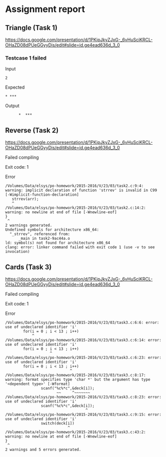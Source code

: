 # Assignment report
## Triangle (Task 1)
https://docs.google.com/presentation/d/1PKipJkyZJxG-_6vHuSciKRCL-OHaZD08dPUeGGyyDis/edit#slide=id.ge4ead636d_3_0

### Testcase 1 failed
Input
```
2
```


Expected
```
* ***
```


Output
```
      *  *** 
```

## Reverse (Task 2)
https://docs.google.com/presentation/d/1PKipJkyZJxG-_6vHuSciKRCL-OHaZD08dPUeGGyyDis/edit#slide=id.ge4ead636d_3_0

Failed compiling

Exit code: 1

Error
```
/Volumes/Data/elsys/po-homework/2015-2016/V/23/03/task2.c:9:4: warning: implicit declaration of function 'strrev' is invalid in C99 [-Wimplicit-function-declaration]
   strrev(arr);
   ^
/Volumes/Data/elsys/po-homework/2015-2016/V/23/03/task2.c:14:2: warning: no newline at end of file [-Wnewline-eof]
}
 ^
2 warnings generated.
Undefined symbols for architecture x86_64:
  "_strrev", referenced from:
      _main in task2-9ac44a.o
ld: symbol(s) not found for architecture x86_64
clang: error: linker command failed with exit code 1 (use -v to see invocation)

```


## Cards (Task 3)
https://docs.google.com/presentation/d/1PKipJkyZJxG-_6vHuSciKRCL-OHaZD08dPUeGGyyDis/edit#slide=id.ge4ead636d_3_0

Failed compiling

Exit code: 1

Error
```
/Volumes/Data/elsys/po-homework/2015-2016/V/23/03/task3.c:6:6: error: use of undeclared identifier 'i'
        for(i = 0 ; i < 13 ; i++)
            ^
/Volumes/Data/elsys/po-homework/2015-2016/V/23/03/task3.c:6:14: error: use of undeclared identifier 'i'
        for(i = 0 ; i < 13 ; i++)
                    ^
/Volumes/Data/elsys/po-homework/2015-2016/V/23/03/task3.c:6:23: error: use of undeclared identifier 'i'
        for(i = 0 ; i < 13 ; i++)
                             ^
/Volumes/Data/elsys/po-homework/2015-2016/V/23/03/task3.c:8:17: warning: format specifies type 'char *' but the argument has type '<dependent type>' [-Wformat]
                scanf("%c%*c",&deck[i]);
                       ~~     ^~~~~~~~
/Volumes/Data/elsys/po-homework/2015-2016/V/23/03/task3.c:8:23: error: use of undeclared identifier 'i'
                scanf("%c%*c",&deck[i]);
                                    ^
/Volumes/Data/elsys/po-homework/2015-2016/V/23/03/task3.c:9:15: error: use of undeclared identifier 'i'
                switch(deck[i])
                            ^
/Volumes/Data/elsys/po-homework/2015-2016/V/23/03/task3.c:43:2: warning: no newline at end of file [-Wnewline-eof]
}
 ^
2 warnings and 5 errors generated.

```


